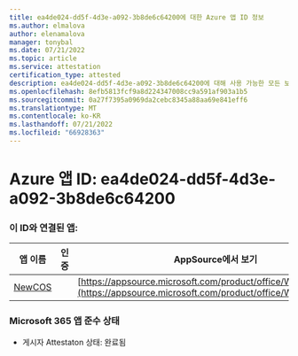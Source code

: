 ```yaml
---
title: ea4de024-dd5f-4d3e-a092-3b8de6c64200에 대한 Azure 앱 ID 정보
ms.author: elmalova
author: elenamalova
manager: tonybal
ms.date: 07/21/2022
ms.topic: article
ms.service: attestation
certification_type: attested
description: ea4de024-dd5f-4d3e-a092-3b8de6c64200에 대해 사용 가능한 모든 보안 및 규정 준수 정보입니다.
ms.openlocfilehash: 8efb5813fcf9a8d224347008cc9a591af903a1b5
ms.sourcegitcommit: 0a27f7395a0969da2cebc8345a88aa69e841eff6
ms.translationtype: MT
ms.contentlocale: ko-KR
ms.lasthandoff: 07/21/2022
ms.locfileid: "66928363"
---
```

# <a name="azure-app-id-ea4de024-dd5f-4d3e-a092-3b8de6c64200"></a>Azure 앱 ID: ea4de024-dd5f-4d3e-a092-3b8de6c64200


### <a name="apps-associated-with-this-id"></a>이 ID와 연결된 앱:
| **앱 이름** | **인증** | **AppSource에서 보기** |
|--------------|---------------|-----------------------|
| [NewCOS](../forward/WA200001104.md) |  | [https://appsource.microsoft.com/product/office/WA200001104](https://appsource.microsoft.com/product/office/WA200001104) |

### <a name="microsoft-365-app-compliance-status"></a>Microsoft 365 앱 준수 상태
- 게시자 Attestaton 상태: 완료됨
